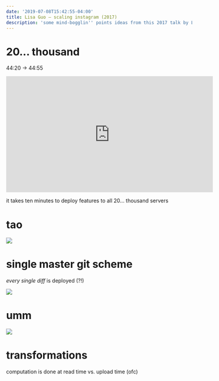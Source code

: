 ```yaml
---
date: '2019-07-08T15:42:55-04:00'
title: Lisa Guo — scaling instagram (2017)
description: 'some mind-bogglin'' points ideas from this 2017 talk by Lisa Guo '
---
```

# 20... thousand

44:20 -> 44:55

<iframe width="560" height="315" src="https://www.youtube.com/embed/hnpzNAPiC0E?start=2660" frameborder="0" allow="accelerometer; autoplay; encrypted-media; gyroscope; picture-in-picture" allowfullscreen></iframe>

it takes ten minutes to deploy features to all 20... thousand servers

# tao 

![](https://res.cloudinary.com/cloudimgts/image/upload/v1562617714/hlzssuimfd4ltmekwlxe.jpg)

# single master git scheme 

_every single diff_ is deployed (?!)

![](https://res.cloudinary.com/cloudimgts/image/upload/v1562617729/zqbe6knkga9vxl7tc46q.jpg)

# umm

![](https://res.cloudinary.com/cloudimgts/image/upload/v1562617741/ujhltatg6oztwjcfack3.jpg)

# transformations 

computation is done at read time vs. upload time (ofc) 

